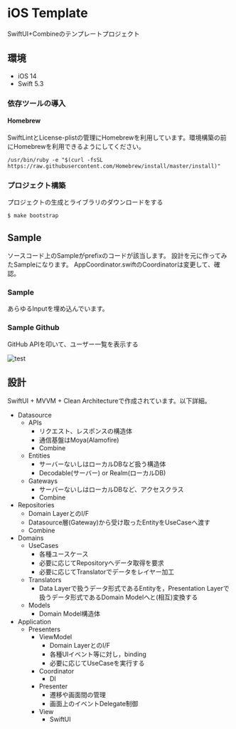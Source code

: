 # iOS Template
SwiftUI+Combineのテンプレートプロジェクト

## 環境
- iOS 14
- Swift 5.3

### 依存ツールの導入
#### Homebrew
SwiftLintとLicense-plistの管理にHomebrewを利用しています。環境構築の前にHomebrewを利用できるようにしてください。

```
/usr/bin/ruby -e "$(curl -fsSL https://raw.githubusercontent.com/Homebrew/install/master/install)"
```

### プロジェクト構築
プロジェクトの生成とライブラリのダウンロードをする

```
$ make bootstrap 
```

## Sample
ソースコード上のSampleがprefixのコードが該当します。
設計を元に作ってみたSampleになります。
AppCoordinator.swiftのCoordinatorは変更して、確認。

### Sample
あらゆるInputを埋め込んでいます。

### Sample Github
GitHub APIを叩いて、ユーザー一覧を表示する

![test](https://user-images.githubusercontent.com/47435749/129501182-ad74fd61-5d5e-492e-b460-9973e4f4e6cf.gif)

## 設計
SwiftUI + MVVM + Clean Architectureで作成されています。以下詳細。

- Datasource
  - APIs
    - リクエスト、レスポンスの構造体
    - 通信基盤はMoya(Alamofire)
    - Combine
  - Entities
    - サーバーないしはローカルDBなど扱う構造体
    - Decodable(サーバー) or Realm(ローカルDB)
  - Gateways
    - サーバーないしはローカルDBなど、アクセスクラス
    - Combine
- Repositories
    - Domain LayerとのI/F
    - Datasource層(Gateway)から受け取ったEntityをUseCaseへ渡す
    - Combine
- Domains
  - UseCases
    - 各種ユースケース
    - 必要に応じてRepositoryへデータ取得を要求
    - 必要に応じてTranslatorでデータをレイヤー加工
  - Translators
    - Data Layerで扱うデータ形式であるEntityを，Presentation Layerで扱うデータ形式であるDomain Modelへと(相互)変換する
  - Models
    - Domain Model構造体
- Application
  - Presenters
    - ViewModel
      - Domain LayerとのI/F
      - 各種UIイベント等に対し，binding
      - 必要に応じてUseCaseを実行する
    - Coordinator
      - DI
    - Presenter
      - 遷移や画面間の管理
      - 画面上のイベントDelegate制御
    - View
      - SwiftUI
